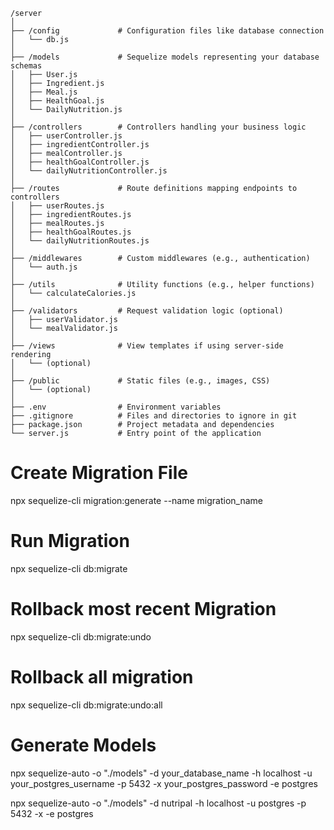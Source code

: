 ```
/server
│
├── /config             # Configuration files like database connection
│   └── db.js
│
├── /models             # Sequelize models representing your database schemas
│   ├── User.js
│   ├── Ingredient.js
│   ├── Meal.js
│   ├── HealthGoal.js
│   └── DailyNutrition.js
│
├── /controllers        # Controllers handling your business logic
│   ├── userController.js
│   ├── ingredientController.js
│   ├── mealController.js
│   ├── healthGoalController.js
│   └── dailyNutritionController.js
│
├── /routes             # Route definitions mapping endpoints to controllers
│   ├── userRoutes.js
│   ├── ingredientRoutes.js
│   ├── mealRoutes.js
│   ├── healthGoalRoutes.js
│   └── dailyNutritionRoutes.js
│
├── /middlewares        # Custom middlewares (e.g., authentication)
│   └── auth.js
│
├── /utils              # Utility functions (e.g., helper functions)
│   └── calculateCalories.js
│
├── /validators         # Request validation logic (optional)
│   ├── userValidator.js
│   └── mealValidator.js
│
├── /views              # View templates if using server-side rendering
│   └── (optional)
│
├── /public             # Static files (e.g., images, CSS)
│   └── (optional)
│
├── .env                # Environment variables
├── .gitignore          # Files and directories to ignore in git
├── package.json        # Project metadata and dependencies
└── server.js           # Entry point of the application
```
# Create Migration File
npx sequelize-cli migration:generate --name migration_name

# Run Migration
npx sequelize-cli db:migrate

# Rollback most recent Migration 
npx sequelize-cli db:migrate:undo

# Rollback all migration
npx sequelize-cli db:migrate:undo:all

# Generate Models
npx sequelize-auto -o "./models" -d your_database_name -h localhost -u your_postgres_username -p 5432 -x your_postgres_password -e postgres

npx sequelize-auto -o "./models" -d nutripal -h localhost -u postgres -p 5432 -x  -e postgres
